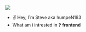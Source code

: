 ![](https://panels-images.twitch.tv/panel-81861648-image-50968536-163b-45ee-a228-bf8be5e82145)

- :v: Hey, I´m Steve aka humpeN183
- What am i intrested in ❓ <b>frontend</b>

